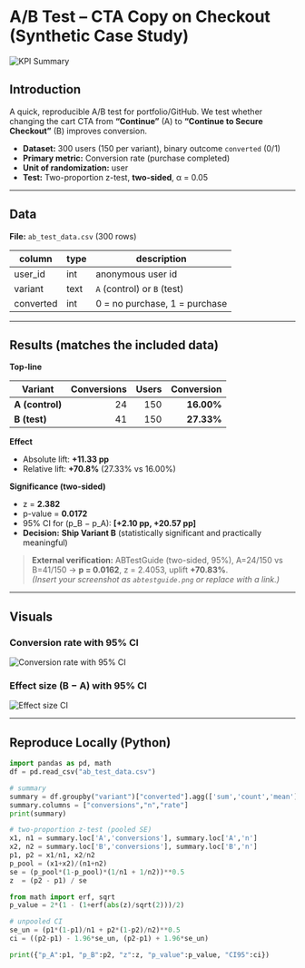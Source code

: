 # A/B Test – CTA Copy on Checkout (Synthetic Case Study)

![KPI Summary](kpi_summary.png)

## Introduction
A quick, reproducible A/B test for portfolio/GitHub. We test whether changing the cart CTA from **“Continue”** (A) to **“Continue to Secure Checkout”** (B) improves conversion.

- **Dataset:** 300 users (150 per variant), binary outcome `converted` (0/1)  
- **Primary metric:** Conversion rate (purchase completed)  
- **Unit of randomization:** user  
- **Test:** Two-proportion z-test, **two-sided**, α = 0.05

---

## Data

**File:** `ab_test_data.csv` (300 rows)

| column     | type | description                         |
|------------|------|-------------------------------------|
| user_id    | int  | anonymous user id                   |
| variant    | text | `A` (control) or `B` (test)         |
| converted  | int  | 0 = no purchase, 1 = purchase       |

---

## Results (matches the included data)

**Top-line**

| Variant | Conversions | Users | Conversion |
|---|---:|---:|---:|
| **A (control)** | 24 | 150 | **16.00%** |
| **B (test)**    | 41 | 150 | **27.33%** |

**Effect**
- Absolute lift: **+11.33 pp**
- Relative lift: **+70.8%** (27.33% vs 16.00%)

**Significance (two-sided)**
- z = **2.382**  
- p-value = **0.0172**  
- 95% CI for (p_B − p_A): **[+2.10 pp, +20.57 pp]**  
- **Decision:** **Ship Variant B** (statistically significant and practically meaningful)

> **External verification:** ABTestGuide (two-sided, 95%), A=24/150 vs B=41/150 → **p = 0.0162**, z = 2.4053, uplift **+70.83%**.  
> *(Insert your screenshot as `abtestguide.png` or replace with a link.)*

---

## Visuals

### Conversion rate with 95% CI
![Conversion rate with 95% CI](conversion_rates_ci.png)

### Effect size (B − A) with 95% CI
![Effect size CI](diff_ci.png)

---

## Reproduce Locally (Python)

```python
import pandas as pd, math
df = pd.read_csv("ab_test_data.csv")

# summary
summary = df.groupby("variant")["converted"].agg(['sum','count','mean'])
summary.columns = ["conversions","n","rate"]
print(summary)

# two-proportion z-test (pooled SE)
x1, n1 = summary.loc['A','conversions'], summary.loc['A','n']
x2, n2 = summary.loc['B','conversions'], summary.loc['B','n']
p1, p2 = x1/n1, x2/n2
p_pool = (x1+x2)/(n1+n2)
se = (p_pool*(1-p_pool)*(1/n1 + 1/n2))**0.5
z  = (p2 - p1) / se

from math import erf, sqrt
p_value = 2*(1 - (1+erf(abs(z)/sqrt(2)))/2)

# unpooled CI
se_un = (p1*(1-p1)/n1 + p2*(1-p2)/n2)**0.5
ci = ((p2-p1) - 1.96*se_un, (p2-p1) + 1.96*se_un)

print({"p_A":p1, "p_B":p2, "z":z, "p_value":p_value, "CI95":ci})

